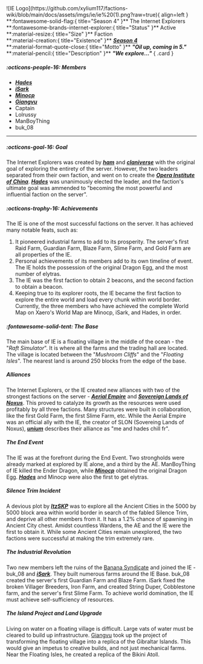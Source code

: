 <div class="grid" markdown>
![IE Logo](https://github.com/xylium117/factions-wiki/blob/main/docs/assets/imgs/ie/ie%20(1).png?raw=true){ align=left }
**:fontawesome-solid-flag:{ title="Season 4" }** The Internet Explorers<br>
**:fontawesome-brands-internet-explorer:{ title="Status" }** Active<br>
**:material-resize:{ title="Size" }** Faction<br>
**:material-creation:{ title="Existence" }** <b><i><a href="../../seasons/s4">Season 4</a></i></b>  <br>
**:material-format-quote-close:{ title="Motto" }** <b><i>"Oil up, coming in 5."</i></b><br>
**:material-pencil:{ title="Description" }** <b><i>"We explore..."</i></b>  
{ .card }
</div>

##### :octicons-people-16: Members
- <b><i><a href="../../players/hades">Hades</a></i></b>  <br>
- <b><i><a href="../../players/isark">iSark</a></i></b>   <br>
- <b><i><a href="../../players/minocp">Minocp</a></i></b><br>
- <b><i><a href="../../players/giangvu">Giangvu</a></i></b><br>
- Captain <br>
- Lolrussy<br>
- ManBoyThing <br>
- buk_08 <br>
___

##### :octicons-goal-16: Goal
The Internet Explorers was created by [***ham***](../staff/ham.md) and [***claniverse***](../staff/realclay.md) with the original goal of exploring the entirety of the server. However, the two leaders separated from their own faction, and went on to create the [***Opera Institute of China***](oc.md). [***Hades***](../players/hades.nd) was unanimously elected the leader, and the faction's ultimate goal was ammended to "becoming the most powerful and influential faction on the server". <br>

##### :octicons-trophy-16: Achievements
The IE is one of the most successful factions on the server. It has achieved many notable feats, such as:<br>
1. It pioneered industrial farms to add to its prosperity. The server's first Raid Farm, Guardian Farm, Blaze Farm, Slime Farm, and Gold Farm are all properties of the IE.<br>
2. Personal achievements of its members add to its own timeline of event. The IE holds the possession of the original Dragon Egg, and the most number of elytras. <br>
3. The IE was the first faction to obtain 2 beacons, and the second faction to obtain a beacon.<br>
4. Keeping true to its explorer roots, the IE became the first faction to explore the entire world and load every chunk within world border. Currently, the three members who have achieved the complete World Map on Xaero's World Map are Minocp, iSark, and Hades, in order.<br>

##### :fontawesome-solid-tent: The Base
The main base of IE is a floating village in the middle of the ocean - the "*Raft Simulator*". It is where all the farms and the trading hall are located. The village is located between the "*Mushroom Cliffs*" and the "*Floating Isles*". The nearest land is around 250 blocks from the edge of the base. <br>

##### Alliances
The Internet Explorers, or the IE created new alliances with two of the strongest factions on the server - [***Aerial Empire***](ae.md) and [***Sovereign Lands of Noxus***](slon.md). This proved to catalyze its growth as the resources were used profitably by all three factions. Many structures were built in collaboration, like the first Gold Farm, the first Slime Farm, etc. While the Aerial Empire was an official ally with the IE, the creator of SLON (Sovereing Lands of Noxus), [***unium***](../staff/unium.md) describes their alliance as "me and hades chill fr".<br>

##### The End Event
The IE was at the forefront during the End Event. Two strongholds were already marked at explored by IE alone, and a third by the AE. ManBoyThing of IE killed the Ender Dragon, while [***Minocp***](../players/minocp.md) obtained the original Dragon Egg. [***Hades***](../players/hades.md) and Minocp were also the first to get elytras. <br>

##### Silence Trim Incident
A devious plot by [***ItzSKP***](../players/itzskp.md) was to explore all the Ancient Cities in the 5000 by 5000 block area within world border in search of the fabled Silence Trim, and deprive all other members from it. It has a 1.2% chance of spawning in Ancient City chest. Amidst countless Wardens, the AE and the IE were the first to obtain it. While some Ancient Cities remain unexplored, the two factions were successful at making the trim extremely rare.<br>

##### The Industrial Revolution
Two new members left the ruins of the [Banana Syndicate](bs.md) and joined the IE - buk_08 and [***iSark***](../players/isark.md). They built numerous farms around the IE Base. buk_08 created the server's first Guardian Farm and Blaze Farm. iSark fixed the broken Villager Breeders, Iron Farm, and created String Duper, Cobblestone farm, and the server's first Slime Farm. To achieve world domination, the IE must achieve self-sufficiency of resources.<br>

##### The Island Project and Land Upgrade
Living on water on a floating village is difficult. Large vats of water must be cleared to build up infrastructure. [Giangvu](../players/giangvu.md) took up the project of transforming the floating village into a replica of the Gibraltar Islands. This would give an impetus to creative builds, and not just mechanical farms. Near the Floating Isles, he created a replica of the Bikini Atoll.<br>


